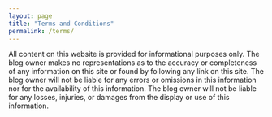 ```yaml
---
layout: page
title: "Terms and Conditions"
permalink: /terms/
---
```


All content on this website is provided for informational purposes only. The blog owner makes no representations as to the accuracy or completeness of any information on this site or found by following any link on this site. The blog owner will not be liable for any errors or omissions in this information nor for the availability of this information. The blog owner will not be liable for any losses, injuries, or damages from the display or use of this information.

